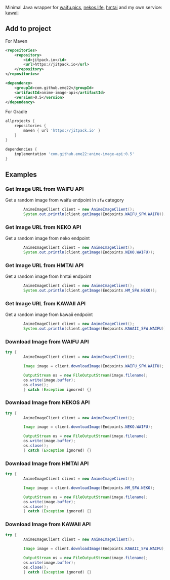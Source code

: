 
Minimal Java wrapper for [waifu.pics](https://waifu.pics), [nekos.life](https://nekos.life), [hmtai](https://hmtai.herokuapp.com) and my own service: [kawaii](https://kawaii.up.railway.app)

## Add to project  
For Maven  
```xml  
<repositories>  
    <repository>  
        <id>jitpack.io</id>  
        <url>https://jitpack.io</url>  
    </repository>  
</repositories>  
```  
```xml  
<dependency>  
    <groupId>com.github.eme22</groupId>  
    <artifactId>anime-image-api</artifactId>  
    <version>0.5</version>  
</dependency>  
```  
  
For Gradle  
```groovy  
allprojects {
    repositories {  
        maven { url 'https://jitpack.io' }  
    }
}
```  
```groovy  
dependencies {  
    implementation 'com.github.eme22:anime-image-api:0.5'  
}  
```  
## Examples

### Get Image URL from WAIFU API
Get a random image from waifu endpoint in `sfw` category  
```Java  
        AnimeImageClient client = new AnimeImageClient();
        System.out.println(client.getImage(Endpoints.WAIFU_SFW.WAIFU));
```

### Get Image URL from NEKO API
Get a random image from neko endpoint
```Java  
        AnimeImageClient client = new AnimeImageClient();
        System.out.println(client.getImage(Endpoints.NEKO.WAIFU));
```

### Get Image URL from HMTAI API
Get a random image from hmtai endpoint
```Java  
        AnimeImageClient client = new AnimeImageClient();
        System.out.println(client.getImage(Endpoints.HM_SFW.NEKO));
```

### Get Image URL from KAWAII API
Get a random image from kawaii endpoint
```Java  
        AnimeImageClient client = new AnimeImageClient();
        System.out.println(client.getImage(Endpoints.KAWAII_SFW.WAIFU));
```

### Download Image from WAIFU API
```Java
try {
        AnimeImageClient client = new AnimeImageClient();

        Image image = client.downloadImage(Endpoints.WAIFU_SFW.WAIFU);

        OutputStream os = new FileOutputStream(image.filename);
        os.write(image.buffer);
        os.close();
        } catch (Exception ignored) {}
```

### Download Image from NEKOS API
```Java
try {
        AnimeImageClient client = new AnimeImageClient();

        Image image = client.downloadImage(Endpoints.NEKO.WAIFU);

        OutputStream os = new FileOutputStream(image.filename);
        os.write(image.buffer);
        os.close();
        } catch (Exception ignored) {}
```
### Download Image from HMTAI API
```Java
try {
        AnimeImageClient client = new AnimeImageClient();

        Image image = client.downloadImage(Endpoints.HM_SFW.NEKO);

        OutputStream os = new FileOutputStream(image.filename);
        os.write(image.buffer);
        os.close();
        } catch (Exception ignored) {}
```
### Download Image from KAWAII API
```Java
try {
        AnimeImageClient client = new AnimeImageClient();

        Image image = client.downloadImage(Endpoints.KAWAII_SFW.WAIFU);

        OutputStream os = new FileOutputStream(image.filename);
        os.write(image.buffer);
        os.close();
        } catch (Exception ignored) {}
```
